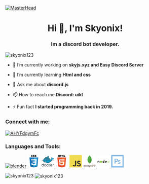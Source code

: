 [![MasterHead](https://cdn.discordapp.com/attachments/1116769872685314058/1118214870559637514/standard_6.gif)](https://discord.gg/gXVhnnQH6a)
<h1 align="center">Hi 👋, I'm Skyonix!</h1>
<h3 align="center">Im a discord bot developer.</h3>

<p align="left"> <img src="https://komarev.com/ghpvc/?username=skyonix123&label=Profile%20views&color=0e75b6&style=flat" alt="skyonix123" /> </p>

- 🔭 I’m currently working on **skyjs.xyz and Easy Discord Server**

- 🌱 I’m currently learning **Html and css**

- 💬 Ask me about **discord.js**

- 📫 How to reach me **Discord: uikl**

- ⚡ Fun fact **I started programming back in 2019.**

<h3 align="left">Connect with me:</h3>
<p align="left">
<a href="https://discord.gg/toeasy" target="blank"><img align="center" src="https://raw.githubusercontent.com/rahuldkjain/github-profile-readme-generator/master/src/images/icons/Social/discord.svg" alt="AHYFdqymFc" height="30" width="40" /></a>
</p>

<h3 align="left">Languages and Tools:</h3>
<p align="left"> <a href="https://www.blender.org/" target="_blank" rel="noreferrer"> <img src="https://download.blender.org/branding/community/blender_community_badge_white.svg" alt="blender" width="40" height="40"/> </a> <a href="https://www.w3schools.com/css/" target="_blank" rel="noreferrer"> <img src="https://raw.githubusercontent.com/devicons/devicon/master/icons/css3/css3-original-wordmark.svg" alt="css3" width="40" height="40"/> </a> <a href="https://www.docker.com/" target="_blank" rel="noreferrer"> <img src="https://raw.githubusercontent.com/devicons/devicon/master/icons/docker/docker-original-wordmark.svg" alt="docker" width="40" height="40"/> </a> <a href="https://www.w3.org/html/" target="_blank" rel="noreferrer"> <img src="https://raw.githubusercontent.com/devicons/devicon/master/icons/html5/html5-original-wordmark.svg" alt="html5" width="40" height="40"/> </a> <a href="https://developer.mozilla.org/en-US/docs/Web/JavaScript" target="_blank" rel="noreferrer"> <img src="https://raw.githubusercontent.com/devicons/devicon/master/icons/javascript/javascript-original.svg" alt="javascript" width="40" height="40"/> </a> <a href="https://www.mongodb.com/" target="_blank" rel="noreferrer"> <img src="https://raw.githubusercontent.com/devicons/devicon/master/icons/mongodb/mongodb-original-wordmark.svg" alt="mongodb" width="40" height="40"/> </a> <a href="https://nodejs.org" target="_blank" rel="noreferrer"> <img src="https://raw.githubusercontent.com/devicons/devicon/master/icons/nodejs/nodejs-original-wordmark.svg" alt="nodejs" width="40" height="40"/> </a> <a href="https://www.photoshop.com/en" target="_blank" rel="noreferrer"> <img src="https://raw.githubusercontent.com/devicons/devicon/master/icons/photoshop/photoshop-line.svg" alt="photoshop" width="40" height="40"/> </a> </p>

<p><img align="left" src="https://github-readme-stats.vercel.app/api/top-langs?username=skyonix123&show_icons=true&locale=en&layout=compact" alt="skyonix123" /></p>

<p>&nbsp;<img align="center" src="https://github-readme-stats.vercel.app/api?username=skyonix123&show_icons=true&locale=en" alt="skyonix123" /></p>
